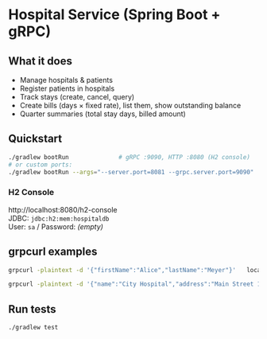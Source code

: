 # Hospital Service (Spring Boot + gRPC)

## What it does
- Manage hospitals & patients
- Register patients in hospitals
- Track stays (create, cancel, query)
- Create bills (days × fixed rate), list them, show outstanding balance
- Quarter summaries (total stay days, billed amount)

## Quickstart
```bash
./gradlew bootRun              # gRPC :9090, HTTP :8080 (H2 console)
# or custom ports:
./gradlew bootRun --args="--server.port=8081 --grpc.server.port=9090"
```

### H2 Console
http://localhost:8080/h2-console  
JDBC: `jdbc:h2:mem:hospitaldb`  
User: `sa` / Password: *(empty)*

## grpcurl examples
```bash
grpcurl -plaintext -d '{"firstName":"Alice","lastName":"Meyer"}'   localhost:9090 hospital.PatientService/CreatePatient

grpcurl -plaintext -d '{"name":"City Hospital","address":"Main Street 1"}'   localhost:9090 hospital.HospitalService/CreateHospital
```

## Run tests
```bash
./gradlew test
```
